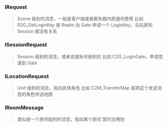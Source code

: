### IRequest

> Scene 级别的消息，一般是客户端或者服务器内部通讯使用
> 比如 R2G_GetLoginKey 是 Realm 向 Gate 申请一个 LoginKey，与玩家和 Session 都没有关系

### ISessionRequest

> Session 级别的消息，或者说是账号级别的
> 比如 C2G_LoginGate，申请登录到 Gate

### ILocationRequest

> Unit 级别的消息，指向具体角色
> 比如 C2M_TransferMap 是把这个发送消息的角色传送地图

### IRoomMessage

> 类似是一个房间级别的消息，指向某个房间
> 暂时没用到

